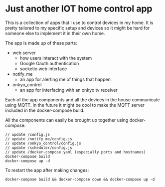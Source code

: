 # Just another IOT home control app

This is a collection of apps that I use to control devices in my home. It is pretty tailored to my specific setup and devices so it might be hard for someone else to implement it in their own home.

The app is made up of these parts:

* web server
  * how users interact with the system
  * Google Oauth authentication
  * socketio web interface
* notify_me
  * an app for alerting me of things that happen
* onkyo_control
  * an app for interfacing with an onkyo tv receiver

Each of the app components and all the devices in the house communicate using MQTT. In the future it might be cool to make the MQTT server included in the docker-compose build.

All the components can easily be brought up together using docker-compose:

    // update /config.js
    // update /notify_me/config.js
    // update /onkyo_control/config.js
    // update /scheduler/config.js
    // update /docker-compose.yaml (especially ports and hostnames)
    docker-compose build
    docker-compose up -d

To restart the app after making changes:

    docker-compose build && docker-compose down && docker-compose up -d
